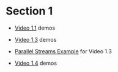 # Section 1

- [Video 1.1](Video_1.1) demos

- [Video 1.3](Video_1.3) demos

- [Parallel Streams Example](parallel-streams-example) for Video 1.3

- [Video 1.4](Video_1.4) demos

